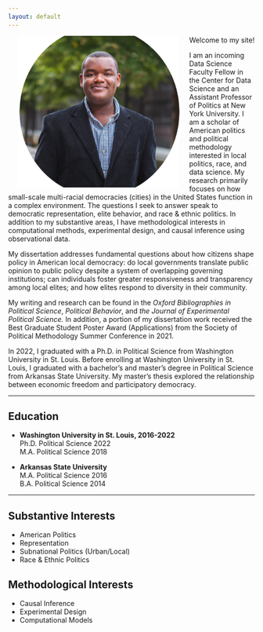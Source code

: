 ```yaml
---
layout: default
---
```


<img align="left" src="assets/moy.jpg" hspace="20"  width="330" height="309" >

Welcome to my site!

I am an incoming Data Science Faculty Fellow in the Center for Data Science and an Assistant Professor of Politics at New York University.  I am a scholar of American politics and political methodology interested in local politics, race, and data science. My research primarily focuses on how small-scale multi-racial democracies (cities) in the United States function in a complex environment. The questions I seek to answer speak to democratic representation, elite behavior, and race & ethnic politics. In addition to my substantive areas, I have methodological interests in computational methods, experimental design, and causal inference using observational data. 

My dissertation addresses fundamental questions about how citizens shape policy in American local democracy: do local governments translate public opinion to public policy despite a system of overlapping governing institutions; can individuals foster greater responsiveness and transparency among local elites; and how elites respond to diversity in their community.

My writing and research can be found in the *Oxford Bibliographies in Political Science*, *Political Behavior*, and *the Journal of Experimental Political Science.* In addition, a portion of my dissertation work received the Best Graduate Student Poster Award (Applications) from the Society of Political Methodology Summer Conference in 2021.  

In 2022, I graduated with a Ph.D. in Political Science from Washington University in St. Louis. Before enrolling at Washington University in St. Louis, I graduated with a bachelor’s and master’s degree in Political Science from Arkansas State University. My master’s thesis explored the relationship between economic freedom and participatory democracy.  


---

## Education
* **Washington University in St. Louis,  2016-2022** <br>
  Ph.D. Political Science 2022 <br>
  M.A. Political Science 2018 <br>

* **Arkansas State University** <br>
  M.A. Political Science 2016 <br>
  B.A. Political Science 2014

---

## Substantive Interests
* American Politics
* Representation
* Subnational Politics (Urban/Local)
* Race & Ethnic Politics

## Methodological Interests
* Causal Inference
* Experimental Design
* Computational Models



